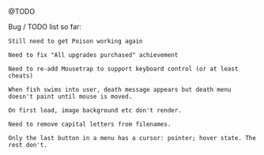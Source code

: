 @TODO

Bug / TODO list so far:

    Still need to get Poison working again

    Need to fix "All upgrades purchased" achievement

    Need to re-add Mousetrap to support keyboard control (or at least cheats)

    When fish swims into user, death message appears but death menu doesn't paint until mouse is moved.

    On first load, image background etc don't render.

    Need to remove capital letters from filenames.

    Only the last button in a menu has a cursor: pointer; hover state. The rest don't.